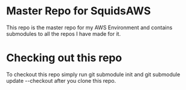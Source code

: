 # Master Repo for SquidsAWS
This repo is the master repo for my AWS Environment and contains submodules to all the repos I have made for it.

# Checking out this repo
To checkout this repo simply run git submodule init and git submodule update --checkout after you clone this repo.
